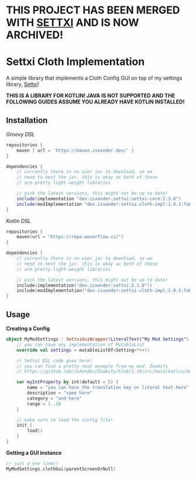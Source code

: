 # THIS PROJECT HAS BEEN MERGED WITH [SETTXI](https://github.com/isXander/Settxi) AND IS NOW ARCHIVED!

# Settxi Cloth Implementation

A simple library that implements a Cloth Config GUI on top of my settings library, [Settxi](https://github.com/isXander/Settxi)!

**THIS IS A LIBRARY FOR KOTLIN!
JAVA IS NOT SUPPORTED AND THE FOLLOWING
GUIDES ASSUME YOU ALREADY HAVE KOTLIN INSTALLED!**

## Installation

*Groovy DSL*
```groovy
repositories {
    maven { url = 'https://maven.isxander.dev/' }
}

dependencies {
    // currently there is no user jar to download, so we
    // need to nest the jar. this is okay as both of these
    // are pretty light-weight libraries

    // pick the latest versions, this might not be up to date!
    include(implementation "dev.isxander.settxi:settxi-core:2.3.0")
    include(modImplementation "dev.isxander:settxi-cloth-impl:1.0.1:fabric-1.18.2")
}
```

*Kotlin DSL*
```kotlin
repositories {
    maven(url = "https://repo.woverflow.cc/")
}

dependencies {
    // currently there is no user jar to download, so we
    // need to nest the jar. this is okay as both of these
    // are pretty light-weight libraries

    // pick the latest versions, this might not be up to date!
    include(implementation("dev.isxander:settxi:2.1.0"))
    include(modImplementation("dev.isxander:settxi-cloth-impl:1.0.1:fabric-1.18.2"))
}
```

## Usage

**Creating a Config**
```kotlin
object MyModSettings : SettxiGuiWrapper(LiteralText("My Mod Settings"), File(MinecraftClient.getInstance().runDirectory, "config/mymodconfig.json")) {
    // you can have any implementation of MutableList
    override val settings = mutableListOf<Setting<*>>()

    // Settxi DSL code goes here!
    // you can find a pretty neat example from my mod, Zoomify
    // https://github.com/isXander/Zoomify/blob/1.19/src/main/kotlin/dev/isxander/zoomify/config/ZoomifySettings.kt

    var myIntProperty by int(default = 5) {
        name = "you can have the translation key or literal text here"
        description = "same here"
        category = "and here"
        range = 1..10
    }

    // make sure to load the config file!
    init {
        load()
    }
}
```

**Getting a GUI instance**
```kotlin
// just a one liner!
MyModSettings.clothGui(parentScreenOrNull)
```
